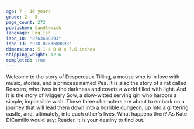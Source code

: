 ```yaml
---
age: 7 - 10 years
grade: 2 - 5
page_count: 272
publisher: Candlewick
language: English
isbn_10: "0763680893"
isbn_13: "978-0763680893"
dimensions: 5.1 x 0.8 x 7.6 inches
shipping_weight: 12.6
completed: true
---
```


Welcome to the story of Despereaux Tilling, a mouse who is in love with music, stories, and a princess named Pea. It is also the story of a rat called Roscuro, who lives in the darkness and covets a world filled with light. And it is the story of Miggery Sow, a slow-witted serving girl who harbors a simple, impossible wish. These three characters are about to embark on a journey that will lead them down into a horrible dungeon, up into a glittering castle, and, ultimately, into each other's lives. What happens then? As Kate DiCamillo would say: Reader, it is your destiny to find out.

